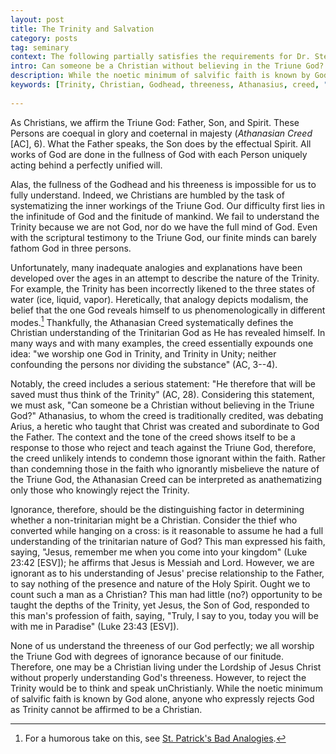 ```yaml
---
layout: post
title: The Trinity and Salvation
category: posts
tag: seminary
context: The following partially satisfies the requirements for Dr. Steven McKinion's Christian Theology I class at Southeastern Baptist Theological Seminary.
intro: Can someone be a Christian without believing in the Triune God?
description: While the noetic minimum of salvific faith is known by God alone, anyone who expressly rejects God as Trinity cannot be affirmed to be a Christian.
keywords: [Trinity, Christian, Godhead, threeness, Athanasius, creed, "Athanasian Creed"]
 
---
```


As Christians, we affirm the Triune God: Father, Son, and Spirit. These Persons are coequal in glory and coeternal in majesty (*Athanasian Creed* [AC], 6). What the Father speaks, the Son does by the effectual Spirit. All works of God are done in the fullness of God with each Person uniquely acting behind a perfectly unified will.

Alas, the fullness of the Godhead and his threeness is impossible for us to fully understand. Indeed, we Christians are humbled by the task of systematizing the inner workings of the Triune God. Our difficulty first lies in the infinitude of God and the finitude of mankind. We fail to understand the Trinity because we are not God, nor do we have the full mind of God. Even with the scriptural testimony to the Triune God, our finite minds can barely fathom God in three persons. 

Unfortunately, many inadequate analogies and explanations have been developed over the ages in an attempt to describe the nature of the Trinity. For example, the Trinity has been incorrectly likened to the three states of water (ice, liquid, vapor). Heretically, that analogy depicts modalism, the belief that the one God reveals himself to us phenomenologically in different modes.[^1] Thankfully, the Athanasian Creed systematically defines the Christian understanding of the Trinitarian God as He has revealed himself. In many ways and with many examples, the creed essentially expounds one idea: "we worship one God in Trinity, and Trinity in Unity; neither confounding the persons nor dividing the substance" (AC, 3--4).

[^1]: For a humorous take on this, see [St. Patrick's Bad Analogies](http://www.youtube.com/watch?v=KQLfgaUoQCw).

Notably, the creed includes a serious statement: "He therefore that will be saved must thus think of the Trinity" (AC, 28). Considering this statement, we must ask, "Can someone be a Christian without believing in the Triune God?" Athanasius, to whom the creed is traditionally credited, was debating Arius, a heretic who taught that Christ was created and subordinate to God the Father. The context and the tone of the creed shows itself to be a response to those who reject and teach against the Triune God, therefore, the creed unlikely intends to condemn those ignorant within the faith. Rather than condemning those in the faith who ignorantly misbelieve the nature of the Triune God, the Athanasian Creed can be interpreted as anathematizing only those who knowingly reject the Trinity.

Ignorance, therefore, should be the distinguishing factor in determining whether a non-trinitarian might be a Christian. Consider the thief who converted while hanging on a cross: is it reasonable to assume he had a full understanding of the trinitarian nature of God? This man expressed his faith, saying, "Jesus, remember me when you come into your kingdom" (Luke 23:42 [ESV]); he affirms that Jesus is Messiah and Lord. However, we are ignorant as to his understanding of Jesus' precise relationship to the Father, to say nothing of the presence and nature of the Holy Spirit. Ought we to count such a man as a Christian? This man had little (no?) opportunity to be taught the depths of the Trinity, yet Jesus, the Son of God, responded to this man's profession of faith, saying, "Truly, I say to you, today you will be with me in Paradise" (Luke 23:43 [ESV]).

None of us understand the threeness of our God perfectly; we all worship the Triune God with degrees of ignorance because of our finitude. Therefore, one may be a Christian living under the Lordship of Jesus Christ without properly understanding God's threeness. However, to reject the Trinity would be to think and speak unChristianly. While the noetic minimum of salvific faith is known by God alone, anyone who expressly rejects God as Trinity cannot be affirmed to be a Christian.
